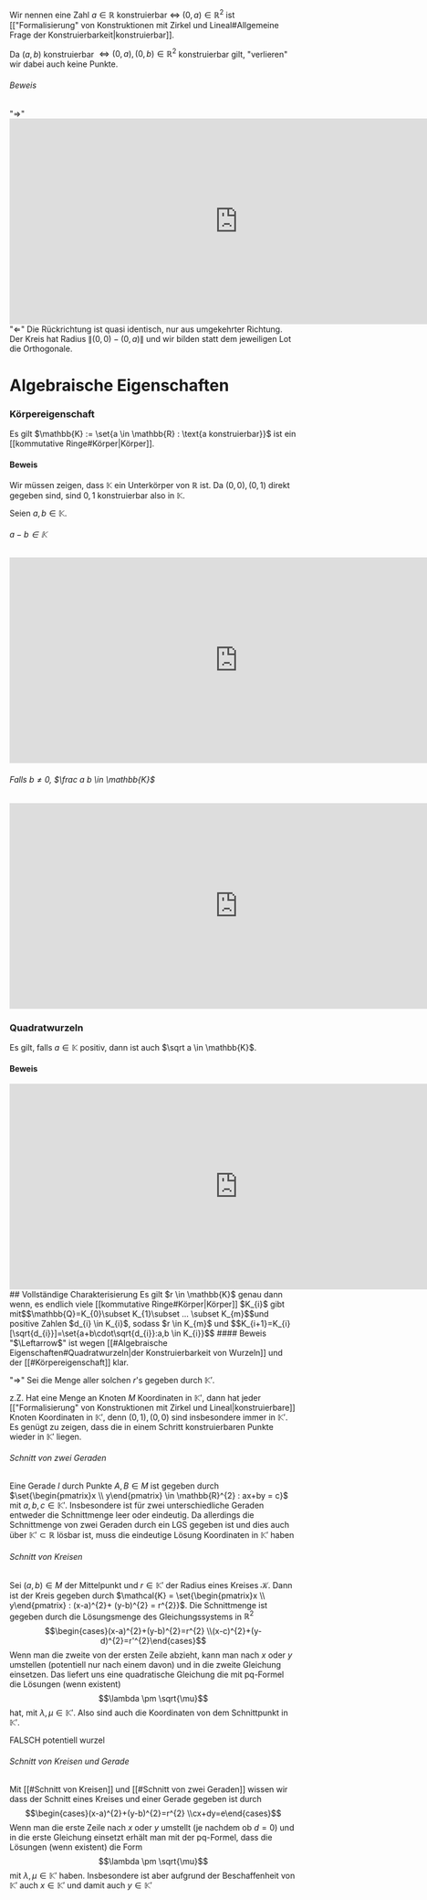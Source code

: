 Wir nennen eine Zahl $a \in \mathbb{R}$ konstruierbar $\iff$ $(0,a) \in \mathbb{R}^2$ ist [["Formalisierung" von Konstruktionen mit Zirkel und Lineal#Allgemeine Frage der Konstruierbarkeit|konstruierbar]]. 

Da $(a,b)$ konstruierbar $\iff (0,a), (0,b) \in \mathbb{R}^{2}$ konstruierbar gilt, "verlieren" wir dabei auch keine Punkte.
###### Beweis
"$\Rightarrow$"<iframe scrolling="no" title="Lemma  12.1 - Hinrichtung" src="https://www.geogebra.org/material/iframe/id/vgzdk2vb/width/1911/height/859/border/888888/sfsb/true/smb/false/stb/false/stbh/false/ai/false/asb/false/sri/true/rc/false/ld/false/sdz/true/ctl/false" width="800px" height="360px" style="border:0px;"> </iframe>
"$\Leftarrow$"
Die Rückrichtung ist quasi identisch, nur aus umgekehrter Richtung. Der Kreis hat Radius $\lVert (0,0) - (0,a)\rVert$ und wir bilden statt dem jeweiligen Lot die Orthogonale.

# Algebraische Eigenschaften
### Körpereigenschaft
Es gilt $\mathbb{K} := \set{a \in \mathbb{R} : \text{a konstruierbar}}$ ist ein [[kommutative Ringe#Körper|Körper]].
#### Beweis
Wir müssen zeigen, dass $\mathbb{K}$ ein Unterkörper von $\mathbb{R}$ ist. Da $(0,0),(0,1)$ direkt gegeben sind, sind $0,1$ konstruierbar also in $\mathbb{K}$. 

Seien $a,b \in \mathbb{K}$. 
###### $a-b \in \mathbb{K}$
<iframe scrolling="no" title="a-b in K" src="https://www.geogebra.org/material/iframe/id/uxrw9mpr/width/1911/height/859/border/888888/sfsb/true/smb/false/stb/false/stbh/false/ai/false/asb/false/sri/true/rc/false/ld/false/sdz/true/ctl/false" width="800px" height="360px" style="border:0px;"> </iframe>

###### Falls $b \neq 0$, $\frac a b \in \mathbb{K}$ 
<iframe scrolling="no" title="a/b ist im Körper" src="https://www.geogebra.org/material/iframe/id/wy99fyqz/width/1911/height/859/border/888888/sfsb/true/smb/false/stb/false/stbh/false/ai/false/asb/false/sri/true/rc/false/ld/false/sdz/true/ctl/false" width="800px" height="360px" style="border:0px;"> </iframe>

### Quadratwurzeln
Es gilt, falls $a \in \mathbb{K}$ positiv, dann ist auch $\sqrt a \in \mathbb{K}$. 
#### Beweis
<iframe scrolling="no" title="Konstruktion von Quadratwurzeln" src="https://www.geogebra.org/material/iframe/id/k9gcgdpw/width/1911/height/859/border/888888/sfsb/true/smb/false/stb/false/stbh/false/ai/false/asb/false/sri/true/rc/false/ld/false/sdz/true/ctl/false" width="800px" height="360px" style="border:0px;"> </iframe>
## Vollständige Charakterisierung
Es gilt $r \in \mathbb{K}$ genau dann wenn, es endlich viele [[kommutative Ringe#Körper|Körper]] $K_{i}$ gibt mit$$\mathbb{Q}=K_{0}\subset K_{1}\subset ... \subset K_{m}$$und positive Zahlen $d_{i} \in K_{i}$, sodass $r \in K_{m}$ und $$K_{i+1}=K_{i}[\sqrt{d_{i}}]=\set{a+b\cdot\sqrt{d_{i}}:a,b \in K_{i}}$$
#### Beweis
"$\Leftarrow$" ist wegen [[#Algebraische Eigenschaften#Quadratwurzeln|der Konstruierbarkeit von Wurzeln]] und der [[#Körpereigenschaft]] klar.

"$\Rightarrow$" Sei die Menge aller solchen $r$'s gegeben durch $\mathbb{K}'$.

z.Z. Hat eine Menge an Knoten $M$ Koordinaten in $\mathbb{K}'$, dann hat jeder [["Formalisierung" von Konstruktionen mit Zirkel und Lineal|konstruierbare]] Knoten Koordinaten in $\mathbb{K}'$, denn $(0,1), (0,0)$ sind insbesondere immer in $\mathbb{K}'$. 
Es genügt zu zeigen, dass die in einem Schritt konstruierbaren Punkte wieder in $\mathbb{K}'$ liegen.
###### Schnitt von zwei Geraden
Eine Gerade $l$ durch Punkte $A,B \in M$ ist gegeben durch $\set{\begin{pmatrix}x \\ y\end{pmatrix} \in \mathbb{R}^{2} : ax+by = c}$ mit $a,b,c \in \mathbb{K}'$. Insbesondere ist für zwei unterschiedliche Geraden entweder die Schnittmenge leer oder eindeutig. Da allerdings die Schnittmenge von zwei Geraden durch ein LGS gegeben ist und dies auch über $\mathbb{K}' \subset \mathbb{R}$ lösbar ist, muss die eindeutige Lösung Koordinaten in $\mathbb{K}'$ haben

###### Schnitt von Kreisen
Sei $(a,b) \in M$ der Mittelpunkt und $r \in \mathbb{K}'$ der Radius eines Kreises $\mathcal{K}$. Dann ist der Kreis gegeben durch $\mathcal{K} = \set{\begin{pmatrix}x \\ y\end{pmatrix} : (x-a)^{2}+ (y-b)^{2} = r^{2}}$. Die Schnittmenge ist gegeben durch die Lösungsmenge des Gleichungssystems in $\mathbb{R}^2$$$\begin{cases}(x-a)^{2}+(y-b)^{2}=r^{2} \\(x-c)^{2}+(y-d)^{2}=r'^{2}\end{cases}$$Wenn man die zweite von der ersten Zeile abzieht, kann man nach $x$ oder $y$ umstellen (potentiell nur nach einem davon) und in die zweite Gleichung einsetzen. Das liefert uns eine quadratische Gleichung die mit pq-Formel die Lösungen (wenn existent)$$\lambda \pm \sqrt{\mu}$$hat, mit $\lambda, \mu \in \mathbb{K}'$. Also sind auch die Koordinaten von dem Schnittpunkt in $\mathbb{K}'$. 

FALSCH potentiell wurzel
###### Schnitt von Kreisen und Gerade
Mit [[#Schnitt von Kreisen]] und [[#Schnitt von zwei Geraden]] wissen wir dass der Schnitt eines Kreises und einer Gerade gegeben ist durch $$\begin{cases}(x-a)^{2}+(y-b)^{2}=r^{2} \\cx+dy=e\end{cases}$$Wenn man die erste Zeile nach $x$ oder $y$ umstellt (je nachdem ob $d = 0$) und in die erste Gleichung einsetzt erhält man mit der pq-Formel, dass die Lösungen (wenn existent) die Form $$\lambda \pm \sqrt{\mu}$$mit $\lambda, \mu \in \mathbb{K}'$ haben. Insbesondere ist aber aufgrund der Beschaffenheit von $\mathbb{K}'$ auch $x \in \mathbb{K}'$ und damit auch $y \in \mathbb{K}'$   